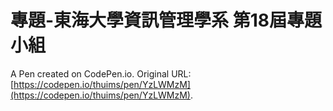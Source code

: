 # 專題-東海大學資訊管理學系 第18屆專題小組

A Pen created on CodePen.io. Original URL: [https://codepen.io/thuims/pen/YzLWMzM](https://codepen.io/thuims/pen/YzLWMzM).

